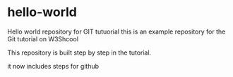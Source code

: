 # hello-world
Hello world repository for GIT tutuorial
this is an example repository for the Git tutorial on W3Shcool

This repository is built step by step in the tutorial.

it now includes steps for github
